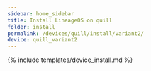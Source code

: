 ```yaml
---
sidebar: home_sidebar
title: Install LineageOS on quill
folder: install
permalink: /devices/quill/install/variant2/
device: quill_variant2
---
```

{% include templates/device_install.md %}
